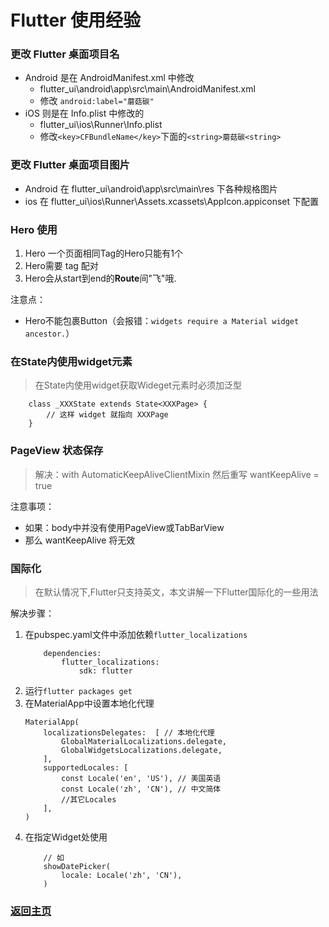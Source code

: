 # Flutter 使用经验

### 更改 Flutter 桌面项目名

* Android 是在 AndroidManifest.xml 中修改
  * flutter_ui\android\app\src\main\AndroidManifest.xml
  * 修改 `android:label="蘑菇碳"`
* iOS 则是在 Info.plist 中修改的
  * flutter_ui\ios\Runner\Info.plist
  * 修改`<key>CFBundleName</key>`下面的`<string>蘑菇碳<string>`

### 更改 Flutter 桌面项目图片

* Android 在 flutter_ui\android\app\src\main\res 下各种规格图片
* ios 在 flutter_ui\ios\Runner\Assets.xcassets\AppIcon.appiconset 下配置

### Hero 使用

1. Hero 一个页面相同Tag的Hero只能有1个
2. Hero需要 tag 配对
4. Hero会从start到end的**Route**间"飞"哦.

注意点：
* Hero不能包裹Button（会报错：`widgets require a Material widget ancestor.`）


### 在State内使用widget元素

> 在State内使用widget获取Wideget元素时必须加泛型

```
    class _XXXState extends State<XXXPage> {
        // 这样 widget 就指向 XXXPage 
    }
```

### PageView 状态保存

> 解决：with AutomaticKeepAliveClientMixin 然后重写 wantKeepAlive = true

注意事项：
* 如果：body中并没有使用PageView或TabBarView
* 那么 wantKeepAlive 将无效

### 国际化

> 在默认情况下,Flutter只支持英文，本文讲解一下Flutter国际化的一些用法

解决步骤：
1. 在pubspec.yaml文件中添加依赖`flutter_localizations`
    ```
        dependencies:
            flutter_localizations:
                sdk: flutter
    ```
2. 运行`flutter packages get`
3. 在MaterialApp中设置本地化代理
    ```
    MaterialApp(
        localizationsDelegates:  [ // 本地化代理
            GlobalMaterialLocalizations.delegate,
            GlobalWidgetsLocalizations.delegate,
        ],
        supportedLocales: [
            const Locale('en', 'US'), // 美国英语
            const Locale('zh', 'CN'), // 中文简体
            //其它Locales
        ],
    )
    ```
4. 在指定Widget处使用
    ```
        // 如
        showDatePicker(
            locale: Locale('zh', 'CN'),
        )
    ```



### [返回主页](/README.md)